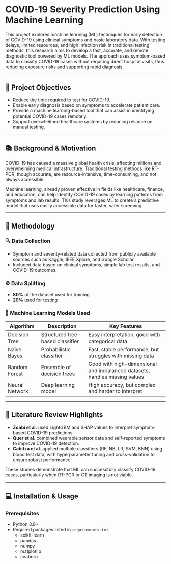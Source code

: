 # COVID-19 Severity Prediction Using Machine Learning

This project explores machine learning (ML) techniques for early detection of COVID-19 using clinical symptoms and basic laboratory data. With testing delays, limited resources, and high infection risk in traditional testing methods, this research aims to develop a fast, accurate, and remote diagnostic tool powered by ML models. The approach uses symptom-based data to classify COVID-19 cases without requiring direct hospital visits, thus reducing exposure risks and supporting rapid diagnosis.

---

## 🎯 Project Objectives

- Reduce the time required to test for COVID-19.
- Enable early diagnosis based on symptoms to accelerate patient care.
- Provide a machine learning-based tool that can assist in identifying potential COVID-19 cases remotely.
- Support overwhelmed healthcare systems by reducing reliance on manual testing.

---

## 📚 Background & Motivation

COVID-19 has caused a massive global health crisis, affecting millions and overwhelming medical infrastructure. Traditional testing methods like RT-PCR, though accurate, are resource-intensive, time-consuming, and not always accessible.

Machine learning, already proven effective in fields like healthcare, finance, and education, can help identify COVID-19 cases by learning patterns from symptoms and lab results. This study leverages ML to create a predictive model that uses easily accessible data for faster, safer screening.

---

## 🧪 Methodology

### 🔍 Data Collection
- Symptom and severity-related data collected from publicly available sources such as Kaggle, IEEE Xplore, and Google Scholar.
- Included data based on clinical symptoms, simple lab test results, and COVID-19 outcomes.

### ⚙️ Data Splitting
- **80%** of the dataset used for training
- **20%** used for testing

### 🤖 Machine Learning Models Used

| Algorithm      | Description                           | Key Features                                                                 |
|---------------|---------------------------------------|------------------------------------------------------------------------------|
| Decision Tree | Structured tree-based classifier      | Easy interpretation, good with categorical data                             |
| Naïve Bayes   | Probabilistic classifier              | Fast, stable performance, but struggles with missing data                   |
| Random Forest | Ensemble of decision trees            | Good with high-dimensional and imbalanced datasets, handles missing values  |
| Neural Network| Deep learning model                   | High accuracy, but complex and harder to interpret                           |

---

## 🧠 Literature Review Highlights

- **Zoabi et al.** used LightGBM and SHAP values to interpret symptom-based COVID-19 predictions.
- **Quer et al.** combined wearable sensor data and self-reported symptoms to improve COVID-19 detection.
- **Cabitza et al.** applied multiple classifiers (RF, NB, LR, SVM, KNN) using blood test data, with hyperparameter tuning and cross-validation to ensure robust performance.

These studies demonstrate that ML can successfully classify COVID-19 cases, particularly when RT-PCR or CT imaging is not viable.

---

## 💻 Installation & Usage

### Prerequisites
- Python 3.8+
- Required packages listed in `requirements.txt`:
  - scikit-learn
  - pandas
  - numpy
  - matplotlib
  - seaborn


